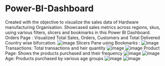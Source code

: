# Power-BI-Dashboard
Created with the objective to visualize the sales data of Hardware manufacturing Organisation.
Showcased sales metrics across regions, skus, using various filters, slicers and bookmarks in this Power BI Dashboard.
Orders Page : Visualized Total Sales, Orders, Customers and Total Delivered Country wise bifurcation.
![image](https://github.com/user-attachments/assets/f9332dbd-d653-4fdb-8e3a-3a248db64c7a)
Slicers Pane using Bookmarks : 
![image](https://github.com/user-attachments/assets/b2429cb6-1cbd-4f6f-9e10-1e868f074423)
Transactions: Total transactions and heir quantity
![image](https://github.com/user-attachments/assets/fe5db44c-8454-497a-a373-ab1a83d13911)
![image](https://github.com/user-attachments/assets/ca57d71f-c729-40cc-8985-2b81a4636616)
Product Page: Shows the products purchased and their frequency
![image](https://github.com/user-attachments/assets/bd06cc98-ca54-43b6-801b-47f6b46f2dab)
![image](https://github.com/user-attachments/assets/b901f2fb-cd8a-4276-a802-2d60c8cc9921)
Age: Products purchased by various age groups 
![image](https://github.com/user-attachments/assets/fea30de4-8202-4dd8-9cb3-e7b3a758ef8d)
![image](https://github.com/user-attachments/assets/a03dda59-8395-4376-9013-60b84af2ad65)


 
